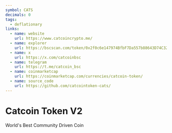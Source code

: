 ```yaml
---
symbol: CATS
decimals: 0
tags:
  - deflationary
links:
  - name: website
    url: https://www.catcoincrypto.me/
  - name: explorer
    url: https://bscscan.com/token/0x2f0c6e147974BfbF7Da557b88643D74C324053A2
  - name: x
    url: https://x.com/catcoinbsc
  - name: telegram
    url: https://t.me/catcoin_bsc
  - name: coinmarketcap
    url: https://coinmarketcap.com/currencies/catcoin-token/
  - name: source_code
    url: https://github.com/catcointoken-cats/
---
```


# Catcoin Token V2

World's Best Community Driven Coin

